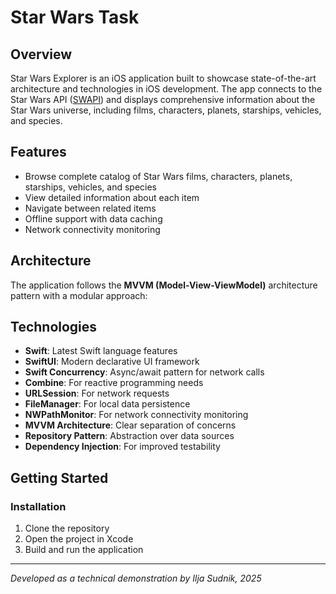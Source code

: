 # Star Wars Task

## Overview
Star Wars Explorer is an iOS application built to showcase state-of-the-art architecture and technologies in iOS development. The app connects to the Star Wars API ([SWAPI](https://swapi.dev/)) and displays comprehensive information about the Star Wars universe, including films, characters, planets, starships, vehicles, and species.

## Features
- Browse complete catalog of Star Wars films, characters, planets, starships, vehicles, and species
- View detailed information about each item
- Navigate between related items
- Offline support with data caching
- Network connectivity monitoring

## Architecture

The application follows the **MVVM (Model-View-ViewModel)** architecture pattern with a modular approach:

## Technologies

- **Swift**: Latest Swift language features
- **SwiftUI**: Modern declarative UI framework
- **Swift Concurrency**: Async/await pattern for network calls
- **Combine**: For reactive programming needs
- **URLSession**: For network requests
- **FileManager**: For local data persistence
- **NWPathMonitor**: For network connectivity monitoring
- **MVVM Architecture**: Clear separation of concerns
- **Repository Pattern**: Abstraction over data sources
- **Dependency Injection**: For improved testability

## Getting Started

### Installation
1. Clone the repository
2. Open the project in Xcode
3. Build and run the application

---

*Developed as a technical demonstration by Ilja Sudnik, 2025* 
